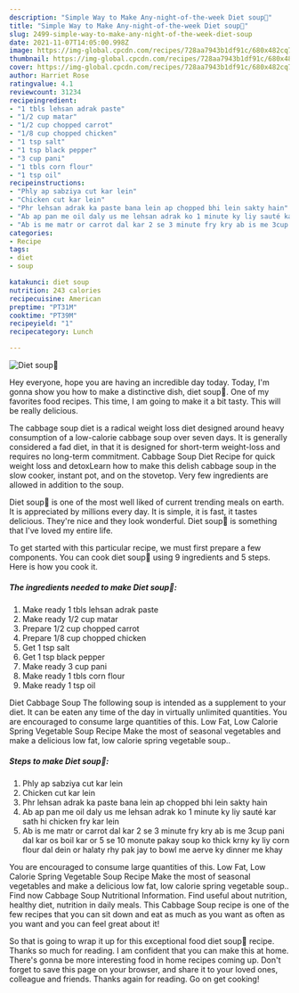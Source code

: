 ```yaml
---
description: "Simple Way to Make Any-night-of-the-week Diet soup💁"
title: "Simple Way to Make Any-night-of-the-week Diet soup💁"
slug: 2499-simple-way-to-make-any-night-of-the-week-diet-soup
date: 2021-11-07T14:05:00.998Z
image: https://img-global.cpcdn.com/recipes/728aa7943b1df91c/680x482cq70/diet-soup-recipe-main-photo.jpg
thumbnail: https://img-global.cpcdn.com/recipes/728aa7943b1df91c/680x482cq70/diet-soup-recipe-main-photo.jpg
cover: https://img-global.cpcdn.com/recipes/728aa7943b1df91c/680x482cq70/diet-soup-recipe-main-photo.jpg
author: Harriet Rose
ratingvalue: 4.1
reviewcount: 31234
recipeingredient:
- "1 tbls lehsan adrak paste"
- "1/2 cup matar"
- "1/2 cup chopped carrot"
- "1/8 cup chopped chicken"
- "1 tsp salt"
- "1 tsp black pepper"
- "3 cup pani"
- "1 tbls corn flour"
- "1 tsp oil"
recipeinstructions:
- "Phly ap sabziya cut kar lein"
- "Chicken cut kar lein"
- "Phr lehsan adrak ka paste bana lein ap chopped bhi lein sakty hain"
- "Ab ap pan me oil daly us me lehsan adrak ko 1 minute ky liy sauté kar sath hi chicken fry kar lein"
- "Ab is me matr or carrot dal kar 2 se 3 minute fry kry ab is me 3cup pani dal kar os boil kar or 5 se 10 monute pakay soup ko thick krny ky liy corn flour dal dein or halaty rhy pak jay to bowl me aerve ky dinner me khay"
categories:
- Recipe
tags:
- diet
- soup

katakunci: diet soup 
nutrition: 243 calories
recipecuisine: American
preptime: "PT31M"
cooktime: "PT39M"
recipeyield: "1"
recipecategory: Lunch

---
```



![Diet soup💁](https://img-global.cpcdn.com/recipes/728aa7943b1df91c/680x482cq70/diet-soup-recipe-main-photo.jpg)

Hey everyone, hope you are having an incredible day today. Today, I'm gonna show you how to make a distinctive dish, diet soup💁. One of my favorites food recipes. This time, I am going to make it a bit tasty. This will be really delicious.

The cabbage soup diet is a radical weight loss diet designed around heavy consumption of a low-calorie cabbage soup over seven days. It is generally considered a fad diet, in that it is designed for short-term weight-loss and requires no long-term commitment. Cabbage Soup Diet Recipe for quick weight loss and detoxLearn how to make this delish cabbage soup in the slow cooker, instant pot, and on the stovetop. Very few ingredients are allowed in addition to the soup.

Diet soup💁 is one of the most well liked of current trending meals on earth. It is appreciated by millions every day. It is simple, it is fast, it tastes delicious. They're nice and they look wonderful. Diet soup💁 is something that I've loved my entire life.


To get started with this particular recipe, we must first prepare a few components. You can cook diet soup💁 using 9 ingredients and 5 steps. Here is how you cook it.

<!--inarticleads1-->

##### The ingredients needed to make Diet soup💁:

1. Make ready 1 tbls lehsan adrak paste
1. Make ready 1/2 cup matar
1. Prepare 1/2 cup chopped carrot
1. Prepare 1/8 cup chopped chicken
1. Get 1 tsp salt
1. Get 1 tsp black pepper
1. Make ready 3 cup pani
1. Make ready 1 tbls corn flour
1. Make ready 1 tsp oil


Diet Cabbage Soup The following soup is intended as a supplement to your diet. It can be eaten any time of the day in virtually unlimited quantities. You are encouraged to consume large quantities of this. Low Fat, Low Calorie Spring Vegetable Soup Recipe Make the most of seasonal vegetables and make a delicious low fat, low calorie spring vegetable soup.. 

<!--inarticleads2-->

##### Steps to make Diet soup💁:

1. Phly ap sabziya cut kar lein
1. Chicken cut kar lein
1. Phr lehsan adrak ka paste bana lein ap chopped bhi lein sakty hain
1. Ab ap pan me oil daly us me lehsan adrak ko 1 minute ky liy sauté kar sath hi chicken fry kar lein
1. Ab is me matr or carrot dal kar 2 se 3 minute fry kry ab is me 3cup pani dal kar os boil kar or 5 se 10 monute pakay soup ko thick krny ky liy corn flour dal dein or halaty rhy pak jay to bowl me aerve ky dinner me khay


You are encouraged to consume large quantities of this. Low Fat, Low Calorie Spring Vegetable Soup Recipe Make the most of seasonal vegetables and make a delicious low fat, low calorie spring vegetable soup.. Find now Cabbage Soup Nutritional Information. Find useful about nutrition, healthy diet, nutrition in daily meals. This Cabbage Soup recipe is one of the few recipes that you can sit down and eat as much as you want as often as you want and you can feel great about it! 

So that is going to wrap it up for this exceptional food diet soup💁 recipe. Thanks so much for reading. I am confident that you can make this at home. There's gonna be more interesting food in home recipes coming up. Don't forget to save this page on your browser, and share it to your loved ones, colleague and friends. Thanks again for reading. Go on get cooking!
